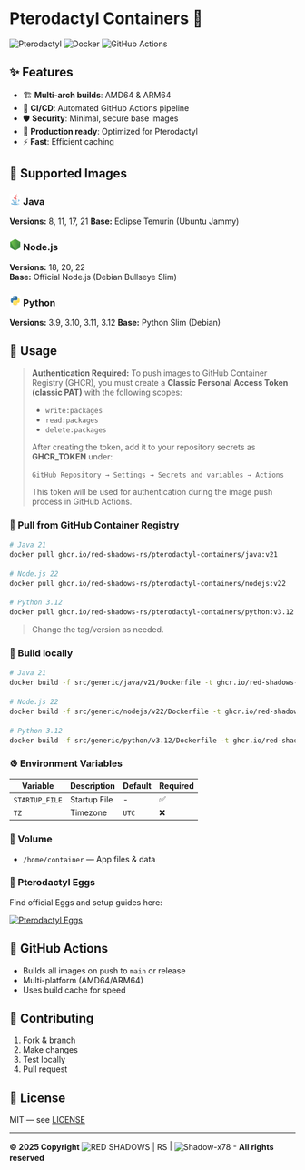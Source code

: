 <!-- © Copyright RED SHADOWS | RS - Shadow-x78 -->

# Pterodactyl Containers 🔨

![Pterodactyl](https://img.shields.io/badge/Pterodactyl-0e4688?style=for-the-badge&logo=pterodactyl&logoColor=white)
![Docker](https://img.shields.io/badge/docker-%230db7ed.svg?style=for-the-badge&logo=docker&logoColor=white)
![GitHub Actions](https://img.shields.io/badge/github%20actions-%232671E5.svg?style=for-the-badge&logo=githubactions&logoColor=white)

## ✨ Features

- 🏗️ **Multi-arch builds**: AMD64 & ARM64
- 🤖 **CI/CD**: Automated GitHub Actions pipeline
- 🛡️ **Security**: Minimal, secure base images
- 🚀 **Production ready**: Optimized for Pterodactyl
- ⚡ **Fast**: Efficient caching

## 🐳 Supported Images

### <img src="https://raw.githubusercontent.com/devicons/devicon/master/icons/java/java-original.svg" alt="Java" width="20" height="20"/> Java

**Versions:** 8, 11, 17, 21
**Base:** Eclipse Temurin (Ubuntu Jammy)

### <img src="https://raw.githubusercontent.com/devicons/devicon/master/icons/nodejs/nodejs-original.svg" alt="Node.js" width="20" height="20"/> Node.js

**Versions:** 18, 20, 22  
**Base:** Official Node.js (Debian Bullseye Slim)

### <img src="https://raw.githubusercontent.com/devicons/devicon/master/icons/python/python-original.svg" alt="Python" width="20" height="20"/> Python

**Versions:** 3.9, 3.10, 3.11, 3.12
**Base:** Python Slim (Debian)

## 🚀 Usage

> **Authentication Required:**
> To push images to GitHub Container Registry (GHCR), you must create a **Classic Personal Access Token (classic PAT)** with the following scopes:
>
> - `write:packages`
> - `read:packages`
> - `delete:packages`
>
> After creating the token, add it to your repository secrets as **GHCR_TOKEN** under:
>
> `GitHub Repository → Settings → Secrets and variables → Actions`
>
> This token will be used for authentication during the image push process in GitHub Actions.

### 🐳 Pull from GitHub Container Registry

```bash
# Java 21
docker pull ghcr.io/red-shadows-rs/pterodactyl-containers/java:v21

# Node.js 22
docker pull ghcr.io/red-shadows-rs/pterodactyl-containers/nodejs:v22

# Python 3.12
docker pull ghcr.io/red-shadows-rs/pterodactyl-containers/python:v3.12
```

> Change the tag/version as needed.

### 🔨 Build locally

```bash
# Java 21
docker build -f src/generic/java/v21/Dockerfile -t ghcr.io/red-shadows-rs/pterodactyl-containers/java:v21 src/generic/java/

# Node.js 22
docker build -f src/generic/nodejs/v22/Dockerfile -t ghcr.io/red-shadows-rs/pterodactyl-containers/nodejs:v22 src/generic/nodejs/

# Python 3.12
docker build -f src/generic/python/v3.12/Dockerfile -t ghcr.io/red-shadows-rs/pterodactyl-containers/python:v3.12 src/generic/python/
```

### ⚙️ Environment Variables

| Variable  | Description                | Default | Required |
|-----------|----------------------------|---------|----------|
| `STARTUP_FILE` | Startup File            | -       | ✅       |
| `TZ`      | Timezone                   | `UTC`   | ❌       |

### 📁 Volume

- `/home/container` — App files & data


### 🥚 Pterodactyl Eggs

Find official Eggs and setup guides here:

[![Pterodactyl Eggs](https://img.shields.io/badge/Pterodactyl%20Eggs-Repository-blue?logo=github)](https://github.com/red-shadows-rs/pterodactyl-eggs/blob/main/README.md)

## 🤖 GitHub Actions

- Builds all images on push to `main` or release
- Multi-platform (AMD64/ARM64)
- Uses build cache for speed

## 🤝 Contributing

1. Fork & branch
2. Make changes
3. Test locally
4. Pull request

## 📜 License

MIT — see [LICENSE](LICENSE)

---

<span style="font-weight:bold;vertical-align:middle;">&#169; 2025 Copyright</span>
<img src="https://img.shields.io/badge/RED%20SHADOWS%20%7C%20RS-DC143C?style=flat&logo=github&logoColor=white&labelColor=2F2F2F" alt="RED SHADOWS | RS" style="vertical-align:middle;"/> &#124; <img src="https://img.shields.io/badge/Shadow--x78-000000?style=flat&logo=github&logoColor=white&labelColor=2F2F2F" alt="Shadow-x78" style="vertical-align:middle;"/> - <span style="font-weight:bold;vertical-align:middle;">All rights reserved</span>

